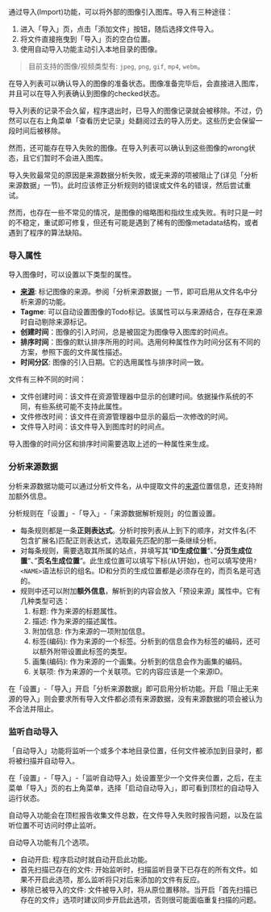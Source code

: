 通过导入(Import)功能，可以将外部的图像引入图库。导入有三种途径：
1. 进入「导入」页，点击「添加文件」按钮，随后选择文件导入。
2. 将文件直接拖曳到「导入」页的空白位置。
3. 使用自动导入功能主动引入本地目录的图像。

> 目前支持的图像/视频类型有: `jpeg`, `png`, `gif`, `mp4`, `webm`。

在导入列表可以确认导入的图像的准备状态。图像准备完毕后，会直接进入图库，并且可以在导入列表确认到图像的checked状态。

导入列表的记录不会久留，程序退出时，已导入的图像记录就会被移除。不过，仍然可以在右上角菜单「查看历史记录」处翻阅过去的导入历史。这些历史会保留一段时间后被移除。

然而，还可能存在导入失败的图像。在导入列表可以确认到这些图像的wrong状态，且它们暂时不会进入图库。

导入失败最常见的原因是来源数据分析失败，或无来源的项被阻止了(详见「分析来源数据」一节)。此时应该修正分析规则的错误或文件名的错误，然后尝试重试。

然而，也存在一些不常见的情况，是图像的缩略图和指纹生成失败。有时只是一时的不稳定，重试即可修复，但还有可能是遇到了稀有的图像metadata结构，或者遇到了程序的算法缺陷。

### 导入属性

导入图像时，可以设置以下类型的属性。
* **[来源](#/guide?md=source)**: 标记图像的来源。参阅「分析来源数据」一节，即可启用从文件名中分析来源的功能。
* **Tagme**: 可以自动设置图像的Todo标记。该属性可以与来源结合，在存在来源时自动剔除来源标记。
* **创建时间**：图像的引入时间，总是被固定为图像导入图库的时间点。
* **排序时间**：图像的默认排序所用的时间。选用何种属性作为时间分区有不同的方案，参照下面的文件属性描述。
* **时间分区**: 图像的引入日期。它的选用属性与排序时间一致。

文件有三种不同的时间：
* 文件创建时间：该文件在资源管理器中显示的创建时间。依据操作系统的不同，有些系统可能不支持此属性。
* 文件修改时间：该文件在资源管理器中显示的最后一次修改的时间。
* 文件导入时间：该文件导入到图库时的时间点。

导入图像的时间分区和排序时间需要选取上述的一种属性来生成。

### 分析来源数据

分析来源数据功能可以通过分析文件名，从中提取文件的[来源](#/guide?md=source)位置信息，还支持附加额外信息。

分析规则在「设置」-「导入」-「来源数据解析规则」的位置设置。
* 每条规则都是一条**正则表达式**。分析时按列表从上到下的顺序，对文件名(不包含扩展名)匹配正则表达式，选取最先匹配的那一条继续分析。
* 对每条规则，需要选取其所属的站点，并填写其“**ID生成位置**“、”**分页生成位置**“、”**页名生成位置**“。此生成位置可以填写下标(从1开始)，也可以填写使用`?<NAME>`语法标识的组名。ID和分页的生成位置都是必须存在的，而页名是可选的。
* 规则中还可以附加**额外信息**，解析到的内容会放入「预设来源」属性中。它有几种类型可选：
    1. 标题: 作为来源的标题属性。
    2. 描述: 作为来源的描述属性。
    3. 附加信息: 作为来源的一项附加信息。
    4. 标签(编码): 作为来源的一个标签。分析到的信息会作为标签的编码，还可以额外附带设置此标签的类型。
    5. 画集(编码): 作为来源的一个画集。分析到的信息会作为画集的编码。
    6. 关联项: 作为来源的一个关联项。它的内容应该是一个来源ID。

在「设置」-「导入」开启「分析来源数据」即可启用分析功能。开启「阻止无来源的导入」则会要求所有导入文件都必须有来源数据，没有来源数据的项会被认为不合法并阻止。

### 监听自动导入

「自动导入」功能将监听一个或多个本地目录位置，任何文件被添加到目录时，都将被扫描并自动导入。

在「设置」-「导入」-「监听自动导入」处设置至少一个文件夹位置，之后，在主菜单「导入」页的右上角菜单，选择「启动自动导入」，即可看到顶栏的自动导入运行状态。

自动导入功能会在顶栏报告收集文件总数，在文件导入失败时报告问题，以及在监听位置不可访问时停止监听。

自动导入功能有几个选项。
* 自动开启: 程序启动时就自动开启此功能。
* 首先扫描已存在的文件: 开始监听时，扫描监听目录下已存在的所有文件。如果不开启此选项，那么监听将只对后来添加的文件有反应。
* 移除已被导入的文件: 文件被导入时，将从原位置移除。当开启「首先扫描已存在的文件」选项时建议同步开启此选项，否则很可能面临重复扫描的问题。
